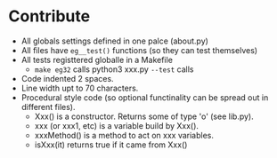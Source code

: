 # Contribute

- All globals settings defined in one palce (about.py)
- All files have `eg__test()` functions (so they can test themselves)
- All tests registtered globalle in a Makefile
  - `make eg32` calls python3 xxx.py `--test` calls 
- Code indented 2 spaces.
- Line width upt to 70 characters.
- Procedural style code (so optional functinality can be spread out in different files).
  - Xxx() is a constructor. Returns some of type 'o' (see lib.py).
  - xxx (or xxx1, etc) is a variable build by Xxx().
  - xxxMethod() is a method to act on xxx variables.
  - isXxx(it) returns true if it came from Xxx()
